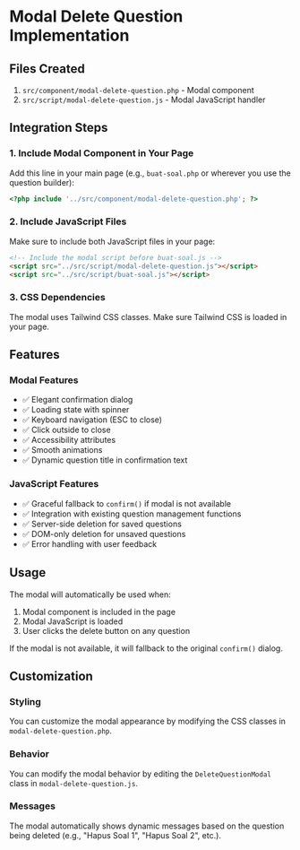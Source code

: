 # Modal Delete Question Implementation

## Files Created
1. `src/component/modal-delete-question.php` - Modal component
2. `src/script/modal-delete-question.js` - Modal JavaScript handler

## Integration Steps

### 1. Include Modal Component in Your Page
Add this line in your main page (e.g., `buat-soal.php` or wherever you use the question builder):

```php
<?php include '../src/component/modal-delete-question.php'; ?>
```

### 2. Include JavaScript Files
Make sure to include both JavaScript files in your page:

```html
<!-- Include the modal script before buat-soal.js -->
<script src="../src/script/modal-delete-question.js"></script>
<script src="../src/script/buat-soal.js"></script>
```

### 3. CSS Dependencies
The modal uses Tailwind CSS classes. Make sure Tailwind CSS is loaded in your page.

## Features

### Modal Features
- ✅ Elegant confirmation dialog
- ✅ Loading state with spinner
- ✅ Keyboard navigation (ESC to close)
- ✅ Click outside to close
- ✅ Accessibility attributes
- ✅ Smooth animations
- ✅ Dynamic question title in confirmation text

### JavaScript Features
- ✅ Graceful fallback to `confirm()` if modal is not available
- ✅ Integration with existing question management functions
- ✅ Server-side deletion for saved questions
- ✅ DOM-only deletion for unsaved questions
- ✅ Error handling with user feedback

## Usage

The modal will automatically be used when:
1. Modal component is included in the page
2. Modal JavaScript is loaded
3. User clicks the delete button on any question

If the modal is not available, it will fallback to the original `confirm()` dialog.

## Customization

### Styling
You can customize the modal appearance by modifying the CSS classes in `modal-delete-question.php`.

### Behavior
You can modify the modal behavior by editing the `DeleteQuestionModal` class in `modal-delete-question.js`.

### Messages
The modal automatically shows dynamic messages based on the question being deleted (e.g., "Hapus Soal 1", "Hapus Soal 2", etc.).
